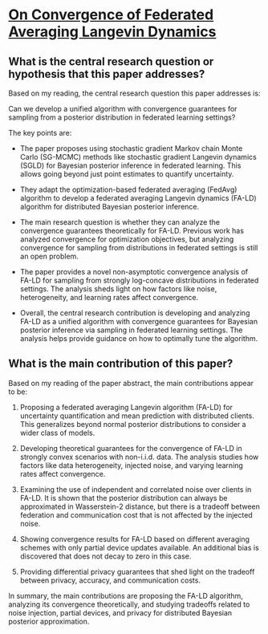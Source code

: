 # [On Convergence of Federated Averaging Langevin Dynamics](https://arxiv.org/abs/2112.05120v3)

## What is the central research question or hypothesis that this paper addresses?

 Based on my reading, the central research question this paper addresses is:

Can we develop a unified algorithm with convergence guarantees for sampling from a posterior distribution in federated learning settings?

The key points are:

- The paper proposes using stochastic gradient Markov chain Monte Carlo (SG-MCMC) methods like stochastic gradient Langevin dynamics (SGLD) for Bayesian posterior inference in federated learning. This allows going beyond just point estimates to quantify uncertainty.

- They adapt the optimization-based federated averaging (FedAvg) algorithm to develop a federated averaging Langevin dynamics (FA-LD) algorithm for distributed Bayesian posterior inference.

- The main research question is whether they can analyze the convergence guarantees theoretically for FA-LD. Previous work has analyzed convergence for optimization objectives, but analyzing convergence for sampling from distributions in federated settings is still an open problem.

- The paper provides a novel non-asymptotic convergence analysis of FA-LD for sampling from strongly log-concave distributions in federated settings. The analysis sheds light on how factors like noise, heterogeneity, and learning rates affect convergence.

- Overall, the central research contribution is developing and analyzing FA-LD as a unified algorithm with convergence guarantees for Bayesian posterior inference via sampling in federated learning settings. The analysis helps provide guidance on how to optimally tune the algorithm.


## What is the main contribution of this paper?

 Based on my reading of the paper abstract, the main contributions appear to be:

1. Proposing a federated averaging Langevin algorithm (FA-LD) for uncertainty quantification and mean prediction with distributed clients. This generalizes beyond normal posterior distributions to consider a wider class of models.

2. Developing theoretical guarantees for the convergence of FA-LD in strongly convex scenarios with non-i.i.d. data. The analysis studies how factors like data heterogeneity, injected noise, and varying learning rates affect convergence. 

3. Examining the use of independent and correlated noise over clients in FA-LD. It is shown that the posterior distribution can always be approximated in Wasserstein-2 distance, but there is a tradeoff between federation and communication cost that is not affected by the injected noise.

4. Showing convergence results for FA-LD based on different averaging schemes with only partial device updates available. An additional bias is discovered that does not decay to zero in this case.

5. Providing differential privacy guarantees that shed light on the tradeoff between privacy, accuracy, and communication costs.

In summary, the main contributions are proposing the FA-LD algorithm, analyzing its convergence theoretically, and studying tradeoffs related to noise injection, partial devices, and privacy for distributed Bayesian posterior approximation.

